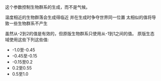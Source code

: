 这个参数控制生物群系的生成，而不是气候。

温度相近的生物群落会生成得临近
并在生成时争夺世界同一位置
太相似的值将导致一些生物群系不产生

虽然从-2到2的值是有效的，但原版生物群系只使用从-1到1之间的值。
原版生态域使用这些下列这些值:

* -1.0至-0.45
* -0.45至-0.15
* -0.15至0.2
* 0.2至0.55
* 0.5至1.0
